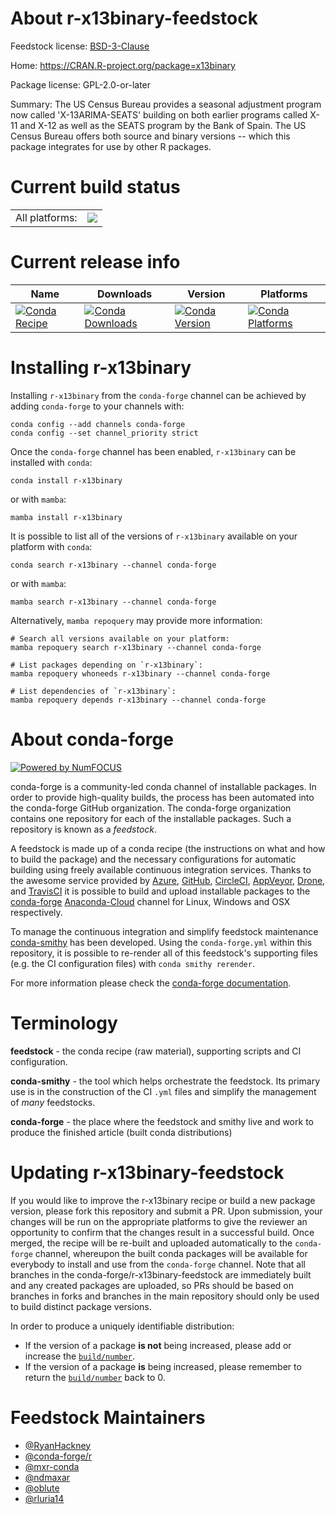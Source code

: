 About r-x13binary-feedstock
===========================

Feedstock license: [BSD-3-Clause](https://github.com/conda-forge/r-x13binary-feedstock/blob/main/LICENSE.txt)

Home: https://CRAN.R-project.org/package=x13binary

Package license: GPL-2.0-or-later

Summary: The US Census Bureau provides a seasonal adjustment program now called 'X-13ARIMA-SEATS' building on both earlier programs called X-11 and X-12 as well as the SEATS program by the Bank of Spain. The US Census Bureau offers both source and binary versions -- which this package integrates for use by other R packages.

Current build status
====================


<table><tr><td>All platforms:</td>
    <td>
      <a href="https://dev.azure.com/conda-forge/feedstock-builds/_build/latest?definitionId=10752&branchName=main">
        <img src="https://dev.azure.com/conda-forge/feedstock-builds/_apis/build/status/r-x13binary-feedstock?branchName=main">
      </a>
    </td>
  </tr>
</table>

Current release info
====================

| Name | Downloads | Version | Platforms |
| --- | --- | --- | --- |
| [![Conda Recipe](https://img.shields.io/badge/recipe-r--x13binary-green.svg)](https://anaconda.org/conda-forge/r-x13binary) | [![Conda Downloads](https://img.shields.io/conda/dn/conda-forge/r-x13binary.svg)](https://anaconda.org/conda-forge/r-x13binary) | [![Conda Version](https://img.shields.io/conda/vn/conda-forge/r-x13binary.svg)](https://anaconda.org/conda-forge/r-x13binary) | [![Conda Platforms](https://img.shields.io/conda/pn/conda-forge/r-x13binary.svg)](https://anaconda.org/conda-forge/r-x13binary) |

Installing r-x13binary
======================

Installing `r-x13binary` from the `conda-forge` channel can be achieved by adding `conda-forge` to your channels with:

```
conda config --add channels conda-forge
conda config --set channel_priority strict
```

Once the `conda-forge` channel has been enabled, `r-x13binary` can be installed with `conda`:

```
conda install r-x13binary
```

or with `mamba`:

```
mamba install r-x13binary
```

It is possible to list all of the versions of `r-x13binary` available on your platform with `conda`:

```
conda search r-x13binary --channel conda-forge
```

or with `mamba`:

```
mamba search r-x13binary --channel conda-forge
```

Alternatively, `mamba repoquery` may provide more information:

```
# Search all versions available on your platform:
mamba repoquery search r-x13binary --channel conda-forge

# List packages depending on `r-x13binary`:
mamba repoquery whoneeds r-x13binary --channel conda-forge

# List dependencies of `r-x13binary`:
mamba repoquery depends r-x13binary --channel conda-forge
```


About conda-forge
=================

[![Powered by
NumFOCUS](https://img.shields.io/badge/powered%20by-NumFOCUS-orange.svg?style=flat&colorA=E1523D&colorB=007D8A)](https://numfocus.org)

conda-forge is a community-led conda channel of installable packages.
In order to provide high-quality builds, the process has been automated into the
conda-forge GitHub organization. The conda-forge organization contains one repository
for each of the installable packages. Such a repository is known as a *feedstock*.

A feedstock is made up of a conda recipe (the instructions on what and how to build
the package) and the necessary configurations for automatic building using freely
available continuous integration services. Thanks to the awesome service provided by
[Azure](https://azure.microsoft.com/en-us/services/devops/), [GitHub](https://github.com/),
[CircleCI](https://circleci.com/), [AppVeyor](https://www.appveyor.com/),
[Drone](https://cloud.drone.io/welcome), and [TravisCI](https://travis-ci.com/)
it is possible to build and upload installable packages to the
[conda-forge](https://anaconda.org/conda-forge) [Anaconda-Cloud](https://anaconda.org/)
channel for Linux, Windows and OSX respectively.

To manage the continuous integration and simplify feedstock maintenance
[conda-smithy](https://github.com/conda-forge/conda-smithy) has been developed.
Using the ``conda-forge.yml`` within this repository, it is possible to re-render all of
this feedstock's supporting files (e.g. the CI configuration files) with ``conda smithy rerender``.

For more information please check the [conda-forge documentation](https://conda-forge.org/docs/).

Terminology
===========

**feedstock** - the conda recipe (raw material), supporting scripts and CI configuration.

**conda-smithy** - the tool which helps orchestrate the feedstock.
                   Its primary use is in the construction of the CI ``.yml`` files
                   and simplify the management of *many* feedstocks.

**conda-forge** - the place where the feedstock and smithy live and work to
                  produce the finished article (built conda distributions)


Updating r-x13binary-feedstock
==============================

If you would like to improve the r-x13binary recipe or build a new
package version, please fork this repository and submit a PR. Upon submission,
your changes will be run on the appropriate platforms to give the reviewer an
opportunity to confirm that the changes result in a successful build. Once
merged, the recipe will be re-built and uploaded automatically to the
`conda-forge` channel, whereupon the built conda packages will be available for
everybody to install and use from the `conda-forge` channel.
Note that all branches in the conda-forge/r-x13binary-feedstock are
immediately built and any created packages are uploaded, so PRs should be based
on branches in forks and branches in the main repository should only be used to
build distinct package versions.

In order to produce a uniquely identifiable distribution:
 * If the version of a package **is not** being increased, please add or increase
   the [``build/number``](https://docs.conda.io/projects/conda-build/en/latest/resources/define-metadata.html#build-number-and-string).
 * If the version of a package **is** being increased, please remember to return
   the [``build/number``](https://docs.conda.io/projects/conda-build/en/latest/resources/define-metadata.html#build-number-and-string)
   back to 0.

Feedstock Maintainers
=====================

* [@RyanHackney](https://github.com/RyanHackney/)
* [@conda-forge/r](https://github.com/conda-forge/r/)
* [@mxr-conda](https://github.com/mxr-conda/)
* [@ndmaxar](https://github.com/ndmaxar/)
* [@oblute](https://github.com/oblute/)
* [@rluria14](https://github.com/rluria14/)


